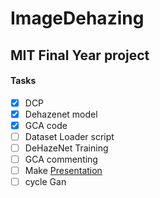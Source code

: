 # ImageDehazing
## MIT Final Year project
#### Tasks
- [x] DCP 
- [x] Dehazenet model
- [x] GCA code
- [ ] Dataset Loader script
- [ ] DeHazeNet Training
- [ ] GCA commenting
- [ ] Make [Presentation](https://docs.google.com/presentation/d/183MUhIXfW0YKWMM8UqMhUjYGpJbU1W6hkctT-o8tyxo/edit?usp=sharing)
- [ ] cycle Gan
